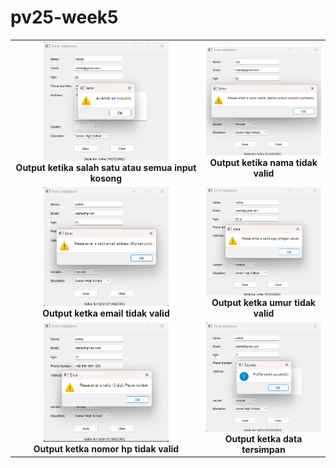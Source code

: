 # pv25-week5
<table align="center">
  <tr>
    <td align="center">
      <img src="1.png" width="200"/><br>
      <b>Output ketika salah satu atau semua input kosong</b>
    </td>
    <td align="center">
      <img src="2.png" width="200"/><br>
      <b>Output ketika nama tidak valid</b>
    </td>
  </tr>
  <tr>
    <td align="center">
      <img src="3.png" width="200"/><br>
      <b>Output ketka email tidak valid</b>
    </td>
    <td align="center">
      <img src="4.png" width="200"/><br>
      <b>Output ketka umur tidak valid </b>
    </td>
  </tr>
  <tr>
    <td align="center">
      <img src="5.png" width="200"/><br>
      <b>Output ketka nomor hp tidak valid </b>
    </td>
    <td align="center">
      <img src="6.png" width="200"/><br>
      <b>Output ketka data tersimpan</b>
    </td>
  </tr>
</table>
